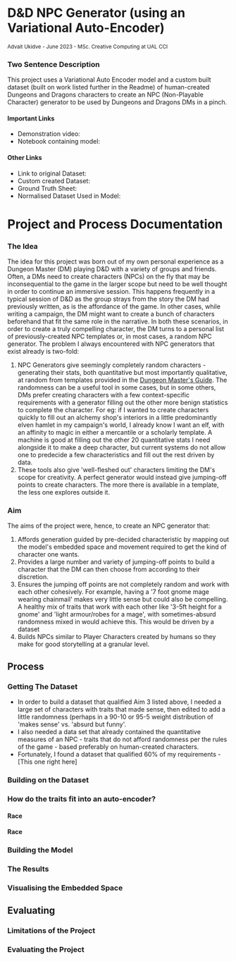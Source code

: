 # D&D NPC Generator (using an Variational Auto-Encoder)
<sub> Advait Ukidve - June 2023 - MSc. Creative Computing at UAL CCI </sub>

### Two Sentence Description    
This project uses a Variational Auto Encoder model and a custom built dataset (built on work listed further in the Readme) of human-created Dungeons and Dragons characters to create an NPC (Non-Playable Character) generator to be used by Dungeons and Dragons DMs in a pinch.  

#### Important Links
- Demonstration video:
- Notebook containing model:     


#### Other Links         
- Link to original Dataset:
- Custom created Dataset:
- Ground Truth Sheet:
- Normalised Dataset Used in Model:

# Project and Process Documentation

### The Idea

The idea for this project was born out of my own personal experience as a Dungeon Master (DM) playing D&D with a variety of groups and friends. Often, a DMs need to create characters (NPCs) on the fly that may be inconsequential to the game in the larger scope but need to be well thought in order to continue an immersive session. This happens frequently in a typical session of D&D as the group strays from the story the DM had previously written, as is the affordance of the game. In other cases, while writing a campaign, the DM might want to create a bunch of characters beforehand that fit the same role in the narrative. In both these scenarios, in order to create a truly compelling character, the DM turns to a personal list of previously-created NPC templates or, in most cases, a random NPC generator. The problem I always encountered with NPC generators that exist already is two-fold:
1. NPC Generators give seemingly completely random characters - generating their stats, both quantitative but most importantly qualitative, at random from templates provided in the [Dungeon Master's Guide](https://archive.org/details/dungeon-masters-guide/Dungeon%20Master%27s%20Guide/). The randomness can be a useful tool in some cases, but in some others, DMs prefer creating characters with a few context-specific requirements with a generator filling out the other more benign statistics to complete the character.
For eg: if I wanted to create characters quickly to fill out an alchemy shop's interiors in a little predominantly elven hamlet in my campaign's world, I already know I want an elf, with an affinity to magic in either a mercantile or a scholarly template. A machine is good at filling out the other 20 quantitative stats I need alongside it to make a deep character, but current systems do not allow one to predecide a few characteristics and fill out the rest driven by data.
2. These tools also give 'well-fleshed out' characters limiting the DM's scope for creativity. A perfect generator would instead give jumping-off points to create characters. The more there is available in a template, the less one explores outside it.

### Aim
The aims of the project were, hence, to create an NPC generator that:
1. Affords generation guided by pre-decided characteristic by mapping out the model's embedded space and movement required to get the kind of character one wants.
2. Provides a large number and variety of jumping-off points to build a character that the DM can then choose from according to their discretion.
3. Ensures the jumping off points are not completely random and work with each other cohesively. For example, having a '7 foot gnome mage wearing chainmail' makes very little sense but could also be compelling. A healthy mix of traits that work with each other like '3-5ft height for a gnome' and 'light armour/robes for a mage', with sometimes-absurd randomness mixed in would achieve this. This would be driven by a dataset 
4. Builds NPCs similar to Player Characters created by humans so they make for good storytelling at a granular level.

## Process

### Getting The Dataset
- In order to build a dataset that qualified Aim 3 listed above, I needed a large set of characters with traits that made sense, then edited to add a little randomness (perhaps in a 90-10 or 95-5 weight distribution of 'makes sense' vs. 'absurd but funny'. 
- I also needed a data set that already contained the quantitative measures of an NPC - traits that do not afford randomness per the rules of the game - based preferably on human-created characters.
- Fortunately, I found a dataset that qualified 60% of my requirements - [This one right here]

### Building on the Dataset

### How do the traits fit into an auto-encoder?
#### Race
#### Race

### Building the Model

### The Results

### Visualising the Embedded Space

## Evaluating
### Limitations of the Project

### Evaluating the Project

